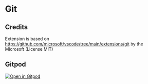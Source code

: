 # Git

## Credits

Extension is based on https://github.com/microsoft/vscode/tree/main/extensions/git by the Microsoft (License MIT)

## Gitpod

[![Open in Gitpod](https://gitpod.io/button/open-in-gitpod.svg)](https://gitpod.io/#https://github.com/lvce-editor/git)
